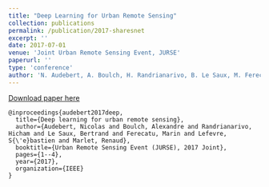 ```yaml
---
title: "Deep Learning for Urban Remote Sensing"
collection: publications
permalink: /publication/2017-sharesnet
excerpt: ''
date: 2017-07-01
venue: 'Joint Urban Remote Sensing Event, JURSE'
paperurl: ''
type: 'conference'
author: 'N. Audebert, A. Boulch, H. Randrianarivo, B. Le Saux, M. Ferecatu, S. Lefèvre and R. Marlet'
---
```




[Download paper here](https://aboulch.github.io/files/2017_jurse_deep.pdf)

```
@inproceedings{audebert2017deep,
  title={Deep learning for urban remote sensing},
  author={Audebert, Nicolas and Boulch, Alexandre and Randrianarivo, Hicham and Le Saux, Bertrand and Ferecatu, Marin and Lefevre, S{\'e}bastien and Marlet, Renaud},
  booktitle={Urban Remote Sensing Event (JURSE), 2017 Joint},
  pages={1--4},
  year={2017},
  organization={IEEE}
}
```
